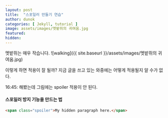 ```yaml
---
layout: post
title:  "스포일러 만들기 연습"
author: dunok
categories: [ Jekyll, tutorial ]
image: assets/images/멧밭쥐의 귀여움.jpg
featured: 
hidden: 
---
```


 멧밭쥐는 매우 작습니다.
 <span class="spoiler"> ![walking]({{ site.baseurl }}/assets/images/멧밭쥐의 귀여움.jpg) </span>

 이렇게 하면 적용이 잘 될까? 지금 글을 쓰고 있는 와중에는 어떻게 적용될지 알 수가 없다.
 
 <span class="spoiler"> 16:45: 해봤는데 그림에는 spoiler 적용이 안 된다. </span>


#### 스포일러 방지 기능을 만드는 법

```html
<span class="spoiler">My hidden paragraph here.</span>
```
